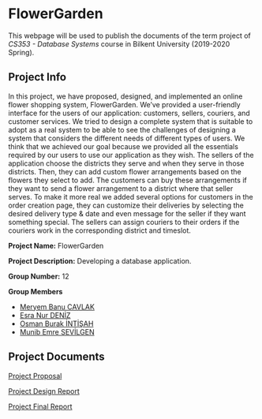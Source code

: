 # FlowerGarden

This webpage will be used to publish the documents of the term project of *CS353 - Database Systems* course in Bilkent University (2019-2020 Spring).

## Project Info

In this project, we have proposed, designed, and implemented an online flower shopping system, FlowerGarden. We’ve provided a user-friendly interface for the users of our application: customers, sellers, couriers, and customer services. We tried to design a complete system that is suitable to adopt as a real system to be able to see the challenges of designing a system that considers the different needs of different types of users. We think that we achieved our goal because we provided all the essentials required by our users to use our application as they wish. The sellers of the application choose the districts they serve and when they serve in those districts. Then, they can add custom flower arrangements based on the flowers they select to add. The customers can buy these arrangements if they want to send a flower arrangement to a district where that seller serves. To make it more real we added several options for customers in the order creation page, they can customize their deliveries by selecting the desired delivery type & date and even message for the seller if they want something special. The sellers can assign couriers to their orders if the couriers work in the corresponding district and timeslot.

**Project Name:** FlowerGarden

**Project Description:** Developing a database application.

**Group Number:** 12

**Group Members**
- [Meryem Banu CAVLAK](https://github.com/banucavlak)
- [Esra Nur DENİZ](https://github.com/EsraNurDeniz)
- [Osman Burak İNTİŞAH](https://github.com/burakintisah)
- [Munib Emre SEVİLGEN](https://github.com/emresevilgen)

## Project Documents
[Project Proposal](https://burakintisah.github.io/FlowerGarden/docs/ProjectProposal.pdf "ProjectProposal")

[Project Design Report](https://burakintisah.github.io/FlowerGarden/docs/DesignReport.pdf "DesignReport")

[Project Final Report](https://burakintisah.github.io/FlowerGarden/docs/FinalReport.pdf "FinalReport")
